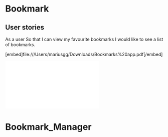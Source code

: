 # Bookmark


User stories
-------------
As a user
So that I can view my favourite bookmarks
I would like to see a list of bookmarks.


[embed]file:///Users/mariusgg/Downloads/Bookmarks%20app.pdf[/embed]

![alt_text](./Bookmarks_app.pdf)
# Bookmark_Manager
